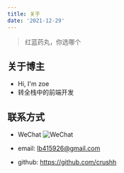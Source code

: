 ```yaml
---
title: 关于
date: '2021-12-29'
---
```


> 红蓝药丸，你选哪个

## 关于博主

- Hi, I'm zoe
- 转全栈中的前端开发

## 联系方式

- WeChat ![WeChat](/static/images/wechat.jpg)

- email: lb415926@gmail.com
- github: https://github.com/crushh
